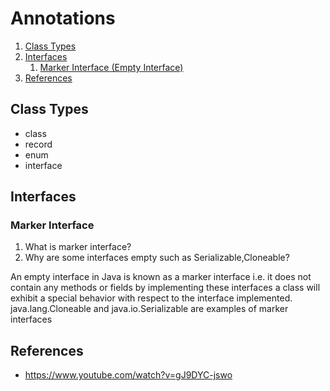 

# Annotations

1. [Class Types](#create-custom-annotations)
2. [Interfaces](#marker-interface)
   1. [Marker Interface (Empty Interface)](#marker-interface)
3. [References](#references)



## Class Types

- class
- record
- enum
- interface

## Interfaces

### Marker Interface
1. What is marker interface?
2. Why are some interfaces empty such as Serializable,Cloneable?

An empty interface in Java is known as a marker interface i.e. it does not contain any methods or fields by implementing these interfaces a class will exhibit a special behavior with respect to the interface implemented. java.lang.Cloneable and java.io.Serializable are examples of marker interfaces

## References 

- https://www.youtube.com/watch?v=gJ9DYC-jswo




